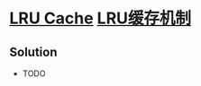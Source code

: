 # [LRU Cache](https://leetcode.com/problems/lru-cache/) [LRU缓存机制](https://leetcode-cn.com/problems/lru-cache/)

## Solution
* TODO 